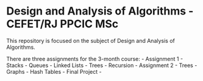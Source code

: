 # Design and Analysis of Algorithms - CEFET/RJ PPCIC MSc

This repository is focused on the subject of Design and Analysis of Algorithms. 

There are three assignments for the 3-month course:
    - Assignment 1
        - Stacks
        - Queues
        - Linked Lists
        - Trees
        - Recursion
    - Assignment 2
        - Trees
        - Graphs
        - Hash Tables
    - Final Project
        - 
    